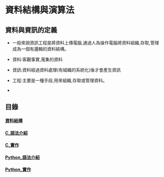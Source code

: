 # 資料結構與演算法
## 資料與資訊的定義
- 一般來說資訊工程是將資料上傳電腦,通過人為操作電腦將資料組織,存取,管理成為一個有邏輯的資料結構。
- 資料:客觀事實,蒐集的資料
- 資訊:資料經過資料處理(有組織的系統化)後才會產生資訊
- 工程:主要是一種手段,用來組織,存取或管理資料。

- 
## 目錄
#### [資料結構](https://github.com/shawnhuang125/Data_structure/blob/main/data_scructure.md)
#### [C_語法介紹]()
#### [C_實作]()
#### [Python_語法介紹]()
#### [Python_實作]()
